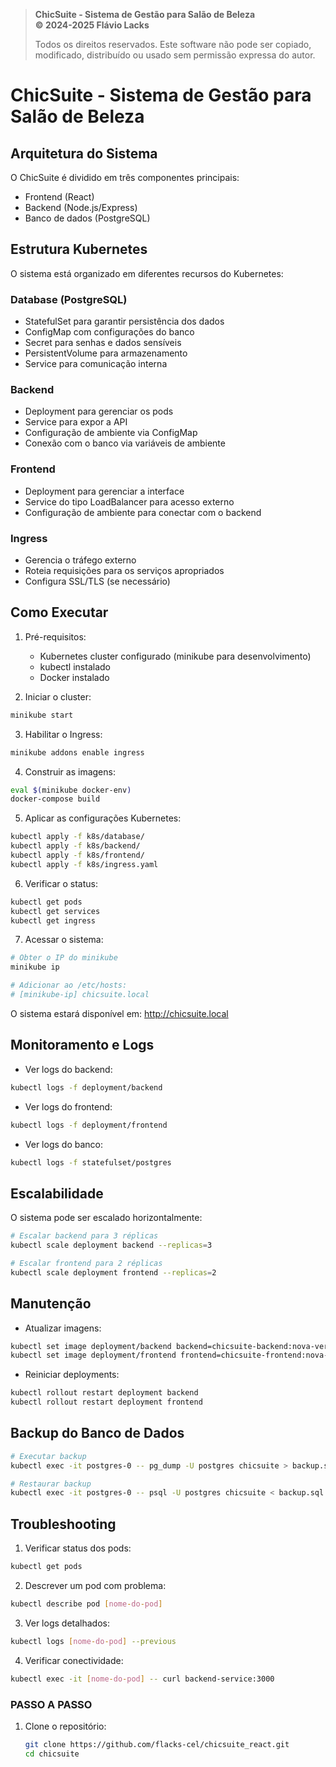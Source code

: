 > **ChicSuite - Sistema de Gestão para Salão de Beleza**  
> **© 2024-2025 Flávio Lacks**  
>  
> Todos os direitos reservados. Este software não pode ser copiado, modificado, distribuído ou usado sem permissão expressa do autor.

# ChicSuite - Sistema de Gestão para Salão de Beleza

## Arquitetura do Sistema

O ChicSuite é dividido em três componentes principais:
- Frontend (React)
- Backend (Node.js/Express)
- Banco de dados (PostgreSQL)

## Estrutura Kubernetes

O sistema está organizado em diferentes recursos do Kubernetes:

### Database (PostgreSQL)
- StatefulSet para garantir persistência dos dados
- ConfigMap com configurações do banco
- Secret para senhas e dados sensíveis
- PersistentVolume para armazenamento
- Service para comunicação interna

### Backend
- Deployment para gerenciar os pods
- Service para expor a API
- Configuração de ambiente via ConfigMap
- Conexão com o banco via variáveis de ambiente

### Frontend
- Deployment para gerenciar a interface
- Service do tipo LoadBalancer para acesso externo
- Configuração de ambiente para conectar com o backend

### Ingress
- Gerencia o tráfego externo
- Roteia requisições para os serviços apropriados
- Configura SSL/TLS (se necessário)

## Como Executar

1. Pré-requisitos:
   - Kubernetes cluster configurado (minikube para desenvolvimento)
   - kubectl instalado
   - Docker instalado

2. Iniciar o cluster:
```bash
minikube start
```

3. Habilitar o Ingress:
```bash
minikube addons enable ingress
```

4. Construir as imagens:
```bash
eval $(minikube docker-env)
docker-compose build
```

5. Aplicar as configurações Kubernetes:
```bash
kubectl apply -f k8s/database/
kubectl apply -f k8s/backend/
kubectl apply -f k8s/frontend/
kubectl apply -f k8s/ingress.yaml
```

6. Verificar o status:
```bash
kubectl get pods
kubectl get services
kubectl get ingress
```

7. Acessar o sistema:
```bash
# Obter o IP do minikube
minikube ip

# Adicionar ao /etc/hosts:
# [minikube-ip] chicsuite.local
```

O sistema estará disponível em: http://chicsuite.local

## Monitoramento e Logs

- Ver logs do backend:
```bash
kubectl logs -f deployment/backend
```

- Ver logs do frontend:
```bash
kubectl logs -f deployment/frontend
```

- Ver logs do banco:
```bash
kubectl logs -f statefulset/postgres
```

## Escalabilidade

O sistema pode ser escalado horizontalmente:
```bash
# Escalar backend para 3 réplicas
kubectl scale deployment backend --replicas=3

# Escalar frontend para 2 réplicas
kubectl scale deployment frontend --replicas=2
```

## Manutenção

- Atualizar imagens:
```bash
kubectl set image deployment/backend backend=chicsuite-backend:nova-versao
kubectl set image deployment/frontend frontend=chicsuite-frontend:nova-versao
```

- Reiniciar deployments:
```bash
kubectl rollout restart deployment backend
kubectl rollout restart deployment frontend
```

## Backup do Banco de Dados

```bash
# Executar backup
kubectl exec -it postgres-0 -- pg_dump -U postgres chicsuite > backup.sql

# Restaurar backup
kubectl exec -it postgres-0 -- psql -U postgres chicsuite < backup.sql
```

## Troubleshooting

1. Verificar status dos pods:
```bash
kubectl get pods
```

2. Descrever um pod com problema:
```bash
kubectl describe pod [nome-do-pod]
```

3. Ver logs detalhados:
```bash
kubectl logs [nome-do-pod] --previous
```

4. Verificar conectividade:
```bash
kubectl exec -it [nome-do-pod] -- curl backend-service:3000
```

### PASSO A PASSO

1. Clone o repositório:
   ```bash
   git clone https://github.com/flacks-cel/chicsuite_react.git
   cd chicsuite